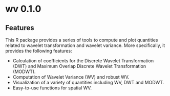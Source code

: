 # wv 0.1.0

## Features

This R package provides a series of tools to compute and plot quantities related to wavelet transformation and wavelet variance. More specifically, it provides the following features: 

- Calculation of coefficients for the Discrete Wavelet Transformation (DWT) and Maximum Overlap Discrete Wavelet Transformation (MODWT).
- Computation of Wavelet Variance (WV) and robust WV.
- Visualization of a variety of quantities including WV, DWT and MODWT.
- Easy-to-use functions for spatial WV.
